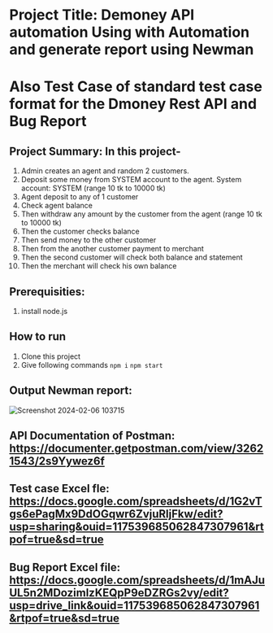 # Project Title: Demoney API automation Using with Automation and generate report using Newman
# Also Test Case of standard test case format for the Dmoney Rest API and Bug Report

## Project Summary: In this project- 
  1. Admin creates an agent and random 2 customers.
  2. Deposit some money from SYSTEM account to the agent. System account: SYSTEM (range 10 tk to 10000 tk)
  3. Agent deposit to any of 1 customer
  4. Check agent balance
  5. Then withdraw any amount by the customer from the agent (range 10 tk to 10000 tk)
  6. Then the customer checks balance
  7. Then send money to the other customer
  8. Then from the another customer payment to merchant
  9. Then the second customer will check both balance and statement
  10. Then the merchant will check his own balance

## Prerequisities:
1. install node.js
## How to run
1. Clone this project
2. Give following commands
   ```npm i```
   ```npm start```
## Output Newman report:
![Screenshot 2024-02-06 103715](https://github.com/sborsha/Dmoney-Rest-API-of-Postman/assets/97577812/073d0e6f-a2ae-4a46-864e-7c833bb8e1d5)

## API Documentation of Postman: https://documenter.getpostman.com/view/32621543/2s9Yywez6f

## Test case Excel fle: https://docs.google.com/spreadsheets/d/1G2vTgs6ePagMx9DdOGqwr6ZvjuRljFkw/edit?usp=sharing&ouid=117539685062847307961&rtpof=true&sd=true

## Bug Report Excel file: https://docs.google.com/spreadsheets/d/1mAJuUL5n2MDozimlzKEQpP9eDZRGs2vy/edit?usp=drive_link&ouid=117539685062847307961&rtpof=true&sd=true 
